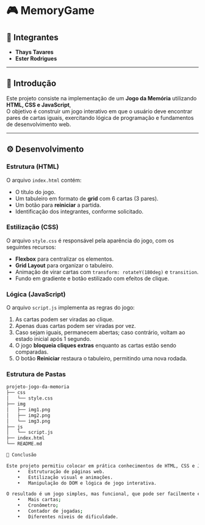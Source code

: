 # 🎮 MemoryGame

## 👥 Integrantes  
- **Thays Tavares**  
- **Ester Rodrigues**  

---

## 📖 Introdução  
Este projeto consiste na implementação de um **Jogo da Memória** utilizando **HTML, CSS e JavaScript**,  
O objetivo é construir um jogo interativo em que o usuário deve encontrar pares de cartas iguais, exercitando lógica de programação e fundamentos de desenvolvimento web.  

---

## ⚙️ Desenvolvimento  

### Estrutura (HTML)  
O arquivo `index.html` contém:  
- O título do jogo.  
- Um tabuleiro em formato de **grid** com 6 cartas (3 pares).  
- Um botão para **reiniciar** a partida.  
- Identificação dos integrantes, conforme solicitado.  

### Estilização (CSS)  
O arquivo `style.css` é responsável pela aparência do jogo, com os seguintes recursos:  
- **Flexbox** para centralizar os elementos.  
- **Grid Layout** para organizar o tabuleiro.  
- Animação de virar cartas com `transform: rotateY(180deg)` e `transition`.  
- Fundo em gradiente e botão estilizado com efeitos de clique.  

### Lógica (JavaScript)  
O arquivo `script.js` implementa as regras do jogo:  
1. As cartas podem ser viradas ao clique.  
2. Apenas duas cartas podem ser viradas por vez.  
3. Caso sejam iguais, permanecem abertas; caso contrário, voltam ao estado inicial após 1 segundo.  
4. O jogo **bloqueia cliques extras** enquanto as cartas estão sendo comparadas.  
5. O botão **Reiniciar** restaura o tabuleiro, permitindo uma nova rodada.  

### Estrutura de Pastas  

```bash
projeto-jogo-da-memoria
├── css
│   └── style.css
├── img
│   ├── img1.png
│   ├── img2.png
│   └── img3.png
├── js
│   └── script.js
├── index.html
└── README.md

📌 Conclusão

Este projeto permitiu colocar em prática conhecimentos de HTML, CSS e JavaScript, trabalhando com:
	•	Estruturação de páginas web.
	•	Estilização visual e animações.
	•	Manipulação do DOM e lógica de jogo interativa.

O resultado é um jogo simples, mas funcional, que pode ser facilmente expandido com novas funcionalidades como:
	•	Mais cartas;
	•	Cronômetro;
	•	Contador de jogadas;
	•	Diferentes níveis de dificuldade.